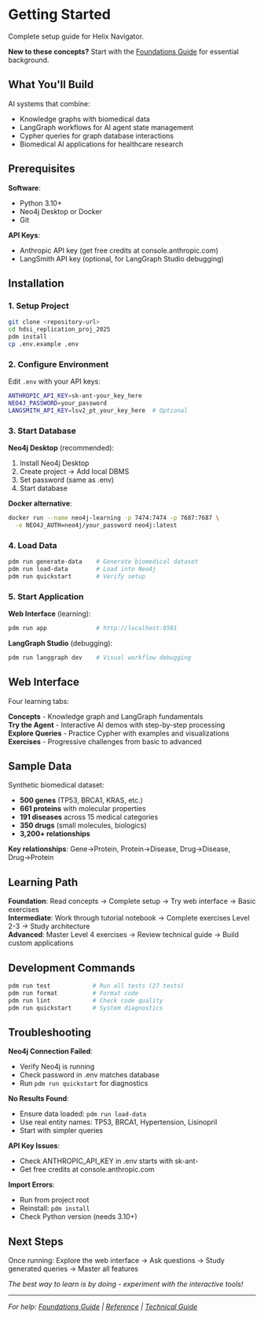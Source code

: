 # Getting Started

Complete setup guide for Helix Navigator.

**New to these concepts?** Start with the [Foundations Guide](foundations-and-background.md) for essential background.

## What You'll Build

AI systems that combine:
- Knowledge graphs with biomedical data
- LangGraph workflows for AI agent state management
- Cypher queries for graph database interactions
- Biomedical AI applications for healthcare research

## Prerequisites

**Software**:
- Python 3.10+
- Neo4j Desktop or Docker
- Git

**API Keys**:
- Anthropic API key (get free credits at console.anthropic.com)
- LangSmith API key (optional, for LangGraph Studio debugging)

## Installation

### 1. Setup Project
```bash
git clone <repository-url>
cd hdsi_replication_proj_2025
pdm install
cp .env.example .env
```

### 2. Configure Environment
Edit `.env` with your API keys:
```bash
ANTHROPIC_API_KEY=sk-ant-your_key_here
NEO4J_PASSWORD=your_password
LANGSMITH_API_KEY=lsv2_pt_your_key_here  # Optional
```

### 3. Start Database

**Neo4j Desktop** (recommended):
1. Install Neo4j Desktop
2. Create project → Add local DBMS  
3. Set password (same as .env)
4. Start database

**Docker alternative**:
```bash
docker run --name neo4j-learning -p 7474:7474 -p 7687:7687 \
  -e NEO4J_AUTH=neo4j/your_password neo4j:latest
```

### 4. Load Data
```bash
pdm run generate-data    # Generate biomedical dataset
pdm run load-data        # Load into Neo4j
pdm run quickstart       # Verify setup
```

### 5. Start Application

**Web Interface** (learning):
```bash
pdm run app              # http://localhost:8501
```

**LangGraph Studio** (debugging):
```bash
pdm run langgraph dev    # Visual workflow debugging
```

## Web Interface

Four learning tabs:

**Concepts** - Knowledge graph and LangGraph fundamentals  
**Try the Agent** - Interactive AI demos with step-by-step processing  
**Explore Queries** - Practice Cypher with examples and visualizations  
**Exercises** - Progressive challenges from basic to advanced  

## Sample Data

Synthetic biomedical dataset:
- **500 genes** (TP53, BRCA1, KRAS, etc.)
- **661 proteins** with molecular properties
- **191 diseases** across 15 medical categories  
- **350 drugs** (small molecules, biologics)
- **3,200+ relationships**

**Key relationships**: Gene→Protein, Protein→Disease, Drug→Disease, Drug→Protein

## Learning Path

**Foundation**: Read concepts → Complete setup → Try web interface → Basic exercises  
**Intermediate**: Work through tutorial notebook → Complete exercises Level 2-3 → Study architecture  
**Advanced**: Master Level 4 exercises → Review technical guide → Build custom applications

## Development Commands

```bash
pdm run test            # Run all tests (27 tests)
pdm run format          # Format code
pdm run lint            # Check code quality
pdm run quickstart      # System diagnostics
```

## Troubleshooting

**Neo4j Connection Failed**:
- Verify Neo4j is running
- Check password in .env matches database  
- Run `pdm run quickstart` for diagnostics

**No Results Found**:
- Ensure data loaded: `pdm run load-data`
- Use real entity names: TP53, BRCA1, Hypertension, Lisinopril
- Start with simpler queries

**API Key Issues**:
- Check ANTHROPIC_API_KEY in .env starts with sk-ant-
- Get free credits at console.anthropic.com

**Import Errors**:
- Run from project root
- Reinstall: `pdm install`  
- Check Python version (needs 3.10+)

## Next Steps

Once running: Explore the web interface → Ask questions → Study generated queries → Master all features

*The best way to learn is by doing - experiment with the interactive tools!*

---

*For help: [Foundations Guide](foundations-and-background.md) | [Reference](reference.md) | [Technical Guide](technical-guide.md)*